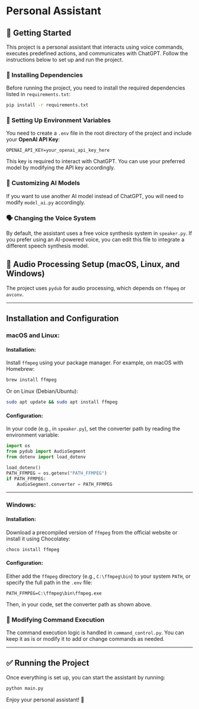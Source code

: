 # Personal Assistant

## 🚀 Getting Started

This project is a personal assistant that interacts using voice commands, executes predefined actions, and communicates with ChatGPT. Follow the instructions below to set up and run the project.

### 📌 Installing Dependencies
Before running the project, you need to install the required dependencies listed in `requirements.txt`:
```bash
pip install -r requirements.txt
```

### 🔑 Setting Up Environment Variables
You need to create a `.env` file in the root directory of the project and include your **OpenAI API Key**:
```env
OPENAI_API_KEY=your_openai_api_key_here
```
This key is required to interact with ChatGPT. You can use your preferred model by modifying the API key accordingly.

### 🤖 Customizing AI Models
If you want to use another AI model instead of ChatGPT, you will need to modify `model_ai.py` accordingly.

### 🗣️ Changing the Voice System
By default, the assistant uses a free voice synthesis system in `speaker.py`. If you prefer using an AI-powered voice, you can edit this file to integrate a different speech synthesis model.

## 🎵 Audio Processing Setup (macOS, Linux, and Windows)

The project uses `pydub` for audio processing, which depends on `ffmpeg` or `avconv`.

---

## Installation and Configuration

### macOS and Linux:

#### Installation:
Install `ffmpeg` using your package manager. For example, on macOS with Homebrew:

```bash
brew install ffmpeg
```

Or on Linux (Debian/Ubuntu):

```bash
sudo apt update && sudo apt install ffmpeg
```

#### Configuration:
In your code (e.g., in `speaker.py`), set the converter path by reading the environment variable:

```python
import os
from pydub import AudioSegment
from dotenv import load_dotenv

load_dotenv()
PATH_FFMPEG = os.getenv("PATH_FFMPEG")
if PATH_FFMPEG:
    AudioSegment.converter = PATH_FFMPEG
```

---

### Windows:

#### Installation:
Download a precompiled version of `ffmpeg` from the official website or install it using Chocolatey:

```bash
choco install ffmpeg
```

#### Configuration:
Either add the `ffmpeg` directory (e.g., `C:\ffmpeg\bin`) to your system `PATH`, or specify the full path in the `.env` file:

```env
PATH_FFMPEG=C:\ffmpeg\bin\ffmpeg.exe
```

Then, in your code, set the converter path as shown above.


### 🔧 Modifying Command Execution
The command execution logic is handled in `command_control.py`. You can keep it as is or modify it to add or change commands as needed.

---

## ✅ Running the Project
Once everything is set up, you can start the assistant by running:
```bash
python main.py
```

Enjoy your personal assistant! 🚀

